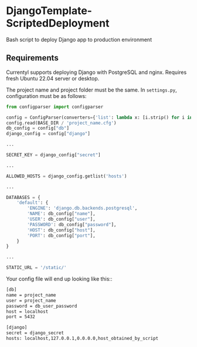 # DjangoTemplate-ScriptedDeployment

Bash script to deploy Django app to production environment

## Requirements

Currentyl supports deploying Django with PostgreSQL and nginx. Requires fresh Ubuntu 22.04 server or desktop.

The project name and project folder must be the same. In ```settings.py```, configuration must be as follows:

```python
from configparser import configparser

config = ConfigParser(converters={'list': lambda x: [i.strip() for i in x.split(',')]})
config.read(BASE_DIR / 'project_name.cfg')
db_config = config["db"]
django_config = config["django"]

...

SECRET_KEY = django_config["secret"]

...

ALLOWED_HOSTS = django_config.getlist('hosts')

...

DATABASES = {
    'default': {
        'ENGINE': 'django.db.backends.postgresql',
        'NAME': db_config["name"],
        'USER': db_config["user"],
        'PASSWORD': db_config["password"],
        'HOST': db_config["host"],
        'PORT': db_config["port"],
    }
}

...

STATIC_URL = '/static/'
```

Your config file will end up looking like this::

```bash
[db]
name = project_name
user = project_name
password = db_user_password
host = localhost
port = 5432

[django]
secret = django_secret
hosts: localhost,127.0.0.1,0.0.0.0,host_obtained_by_script

```
